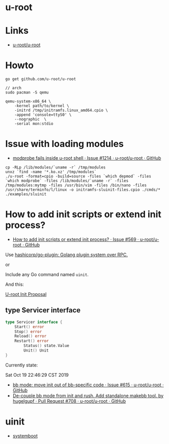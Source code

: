 # u-root

# Links

* [u-root/u-root](https://github.com/u-root/u-root)

# Howto

```
go get github.com/u-root/u-root

// arch
sudo pacman -S qemu

qemu-system-x86_64 \
	-kernel path/to/kernel \
	-initrd /tmp/initramfs.linux_amd64.cpio \
	-append 'console=ttyS0' \
	--nographic  \
	-serial mon:stdio 
```


# Issue with loading modules 

* [modprobe fails inside u-root shell · Issue #1214 · u-root/u-root · GitHub](https://github.com/u-root/u-root/issues/1214)

```
cp -RLp /lib/modules/`uname -r` /tmp/modules
unxz `find -name '*.ko.xz' /tmp/modules`
./u-root -format=cpio -build=source -files `which depmod` -files `which modprobe` -files /lib/modules/`uname -r` -files /tmp/modules:mytmp -files /usr/bin/vim -files /bin/nano -files /usr/share/terminfo/l/linux -o initramfs-sluinit-files.cpio ./cmds/* ./examples/sluinit
```

# How to add init scripts or extend init process?

* [How to add init scripts or extend init process? · Issue #569 · u-root/u-root · GitHub](https://github.com/u-root/u-root/issues/569#issuecomment-359951972)

Use [hashicorp/go-plugin: Golang plugin system over RPC.](https://github.com/hashicorp/go-plugin)

or

Include any Go command named `uinit`.

And this:

[U-root Init Proposal](https://github.com/u-root/u-root/issues/60#issuecomment-364807661)

## type Servicer interface

```go
type Servicer interface {
	Start() error
	Stop() error
	Reload() error
	Restart() error
        Status() state.Value
        Unit() Unit
}
```

Currently state:

Sat Oct 19 22:46:29 CST 2019

* [bb mode: move init out of bb-specific code · Issue #615 · u-root/u-root · GitHub](https://github.com/u-root/u-root/issues/615)
* [De-couple bb mode from init and rush. Add standalone makebb tool. by hugelgupf · Pull Request #708 · u-root/u-root · GitHub](https://github.com/u-root/u-root/pull/708)


# uinit

* [systemboot](https://github.com/u-root/u-root#systemboot)



